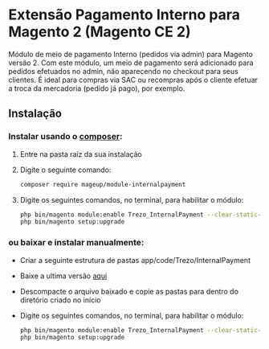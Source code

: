 # Extensão Pagamento Interno para Magento 2 (Magento CE 2)
Módulo de meio de pagamento Interno (pedidos via admin) para Magento versão 2. Com este módulo, um meio de pagamento será adicionado para pedidos efetuados no admin, não aparecendo no checkout para seus clientes. É ideal para compras via SAC ou recompras após o cliente efetuar a troca da mercadoria (pedido já pago), por exemplo.
## Instalação
### Instalar usando o [composer](https://getcomposer.org/):

1. Entre na pasta raíz da sua instalação
2. Digite o seguinte comando:
    ```bash
    composer require mageup/module-internalpayment
    ```
    
3. Digite os seguintes comandos, no terminal, para habilitar o módulo:

    ```bash
    php bin/magento module:enable Trezo_InternalPayment --clear-static-content
    php bin/magento setup:upgrade
    ```
### ou baixar e instalar manualmente:


* Criar a seguinte estrutura de pastas app/code/Trezo/InternalPayment
* Baixe a ultima versão [aqui](https://codeload.github.com/mageup/module-internalpayment/zip/master)
* Descompacte o arquivo baixado e copie as pastas para dentro do diretório criado no início
* Digite os seguintes comandos, no terminal, para habilitar o módulo:

    ```bash
    php bin/magento module:enable Trezo_InternalPayment --clear-static-content
    php bin/magento setup:upgrade
    ```

